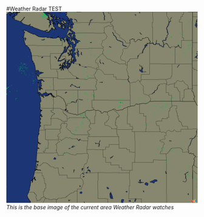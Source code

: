 #Weather Radar TEST
![Radar Base Image](/raw/full-image-NW.png)
*This is the base image of the current area Weather Radar watches*

##